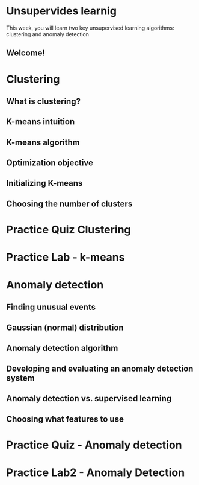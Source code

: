 # Unsupervides learnig

This week, you will learn two key unsupervised learning algorithms: clustering and anomaly detection

## Welcome!




# Clustering 

## What is clustering?

## K-means intuition

## K-means algorithm

## Optimization objective

## Initializing K-means

## Choosing the number of clusters




# Practice Quiz Clustering



# Practice Lab - k-means


# Anomaly detection

## Finding unusual events

## Gaussian (normal) distribution

## Anomaly detection algorithm

## Developing and evaluating an anomaly detection system

## Anomaly detection vs. supervised learning

## Choosing what features to use



# Practice Quiz - Anomaly detection

# Practice Lab2 - Anomaly Detection
